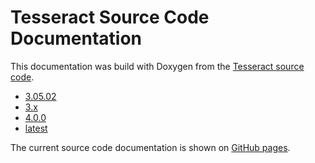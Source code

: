 # Tesseract Source Code Documentation

This documentation was build with Doxygen from the
[Tesseract source code](https://github.com/tesseract-ocr/tesseract).

- [3.05.02](3.05.02/)
- [3.x](3.x/)
- [4.0.0](4.0.0/)
- [latest](5.x/)

The current source code documentation is shown on [GitHub pages](https://tesseract-ocr.github.io/).
